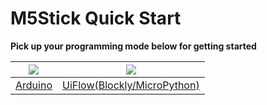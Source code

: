 # M5Stick Quick Start

**Pick up your programming mode below for getting started**

<img src="assets/img/getting_started_pics/arduino_logo.png"> | <img src="assets/img/getting_started_pics/blockly_and_micropython.png">
---|---
[Arduino](en/quick_start/m5stick/m5stick_quick_start_with_arduino) | [UiFlow(Blockly/MicroPython)](en/quick_start/m5stick/m5stick_quick_start_with_uiflow)



<!-- <img src="assets/img/macos-logo.png"> | <img src="assets/img/windows-logo.png"> | <img src="assets/img/getting_started_pics/blockly_and_micropython.png"> -->
<!-- ---|---|--- -->
<!-- [MacOS](en/quick_start/m5stick/m5stick_quick_start_with_arduino) | [Windows](en/quick_start/m5stick/m5stack_core_get_started_Arduino_Windows) | [UiFlow(Blockly/MicroPython)](en/quick_start/m5stick/m5stick_quick_start_with_uiflow) -->
